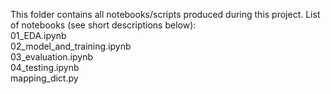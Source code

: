 This folder contains all notebooks/scripts produced during this project.
List of notebooks (see short descriptions below):  
01_EDA.ipynb   
02_model_and_training.ipynb   
03_evaluation.ipynb    
04_testing.ipynb    
mapping_dict.py
